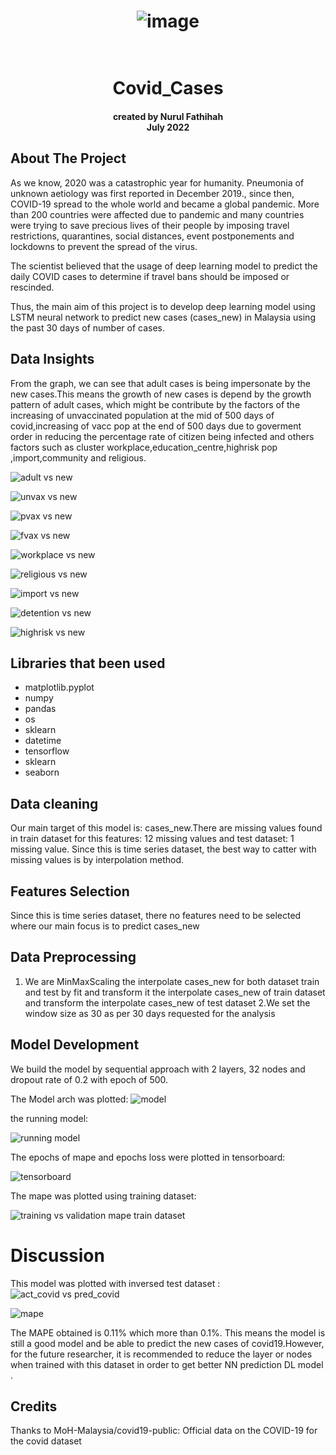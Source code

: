 
 <h1 align="center">

![image](https://user-images.githubusercontent.com/109565405/181225008-308e35e7-f227-4ea6-8929-e969e8bc72ca.png)
<br>
</h1>

<h1 align="center">
  <br>
Covid_Cases
<br>

<h4 align="center"><a>
created by Nurul Fathihah  <br>
July 2022
</a></h4>

## About The Project
As we know, 2020 was a catastrophic year for humanity. Pneumonia of unknown aetiology was first reported in December 2019., since then, COVID-19 spread to 
the whole world and became a global pandemic. More than 200 countries were affected due to pandemic and many countries were trying to save precious lives 
of their people by imposing travel restrictions, quarantines, social distances, event postponements and lockdowns to prevent the spread of the virus. 

The scientist believed that the usage of deep learning model to predict the daily COVID cases to determine if travel bans should be imposed or rescinded. 

Thus, the main aim of this project is to develop deep learning model using LSTM neural network to predict new cases (cases_new) in Malaysia using the past 30 days
of number of cases.

## Data Insights

From the graph, we can see that  adult cases is being impersonate by the new cases.This means the growth of new cases is depend by the growth pattern of adult cases, which might be contribute by the factors of the increasing of unvaccinated population at the mid of 500 days of covid,increasing of vacc pop at the end of 500 days due to goverment order in reducing the percentage rate of citizen being infected and others factors such as cluster workplace,education_centre,highrisk pop ,import,community and religious. 
 
![adult vs new](https://user-images.githubusercontent.com/109565405/181197655-bb1f4a8d-f7ea-4684-9076-e3081089036b.png)

![unvax vs new](https://user-images.githubusercontent.com/109565405/181198216-915b7491-8de0-438b-abe9-30e294b42e38.png)
 
![pvax vs new](https://user-images.githubusercontent.com/109565405/181198318-15283fd8-a9dd-402c-8f33-6649852bd246.png)

![fvax vs new](https://user-images.githubusercontent.com/109565405/181198627-45ff23ed-12d4-485b-a1cc-e0ff000b7523.png)

![workplace vs new](https://user-images.githubusercontent.com/109565405/181198719-db079120-84e4-4be2-8002-6ea83cee5b0d.png)

![religious vs new](https://user-images.githubusercontent.com/109565405/181198766-48469994-5242-4604-89db-84f0f18d26d5.png)

 
![import vs new](https://user-images.githubusercontent.com/109565405/181198817-8f2b0932-c9ef-4ad1-af8d-771718536219.png)


![detention vs new](https://user-images.githubusercontent.com/109565405/181198880-8172fb7c-3ffc-490f-a9b5-fc19b5249489.png)
 

![highrisk vs new](https://user-images.githubusercontent.com/109565405/181198850-26c67ffa-2df9-4e73-bc73-b707ece0c4bd.png)

 
## Libraries that been used

- matplotlib.pyplot 
- numpy
- pandas
- os
- sklearn
- datetime
- tensorflow
- sklearn
- seaborn

## Data cleaning
Our main target of this model is: cases_new.There are missing values found in train dataset for this features: 12 missing values and test dataset: 1 missing value.
Since this is time series dataset, the best way to catter with missing values is by interpolation method. 

## Features Selection
Since this is time series dataset, there no features need to be selected where our main focus is to predict cases_new

## Data Preprocessing

1. We are MinMaxScaling the interpolate cases_new for both dataset train and test by fit and transform it the interpolate cases_new of train dataset and transform the interpolate cases_new of test dataset
2.We set the window size as 30 as per 30 days requested for the analysis

## Model Development
 We build the model by sequential approach with 2 layers, 32 nodes and dropout rate of 0.2 with epoch of 500.
 
 The Model arch was plotted:
![model](https://user-images.githubusercontent.com/109565405/181232244-a7b2b37c-bfda-486d-9b11-210b2367f948.png)


the running model:


![running model](https://user-images.githubusercontent.com/109565405/181232624-991c69e8-ac0a-4e61-a49e-ef7ab4273d2b.PNG)


The epochs of mape and epochs loss were plotted in tensorboard:

![tensorboard](https://user-images.githubusercontent.com/109565405/181232748-2c6dbb25-d378-455e-a08d-3ffb5aa8fa76.PNG)


The mape was plotted using training dataset:

![training vs validation mape train dataset](https://user-images.githubusercontent.com/109565405/181233087-1aa7cae3-460a-48da-ac57-cb3eb4a6da1c.png)

 
 # Discussion

 This model was plotted with inversed test dataset :
![act_covid vs pred_covid](https://user-images.githubusercontent.com/109565405/181235485-338f4b0e-2345-4241-ae86-9baa24346bff.png)

 
![mape](https://user-images.githubusercontent.com/109565405/181234738-4093321d-04c3-4d5c-9a5c-35a84ef9d6dc.PNG)

The MAPE obtained is 0.11% which more than 0.1%. This means the model is still a good model and be able to predict the new cases of covid19.However, for the future researcher, it is recommended to reduce the layer or nodes when trained with this dataset in order to get better NN prediction DL model .

## Credits
Thanks to MoH-Malaysia/covid19-public: Official data on the COVID-19 for the covid dataset

